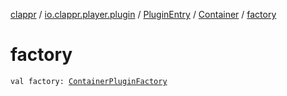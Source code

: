 [clappr](../../../index.md) / [io.clappr.player.plugin](../../index.md) / [PluginEntry](../index.md) / [Container](index.md) / [factory](./factory.md)

# factory

`val factory: `[`ContainerPluginFactory`](../../-container-plugin-factory.md)